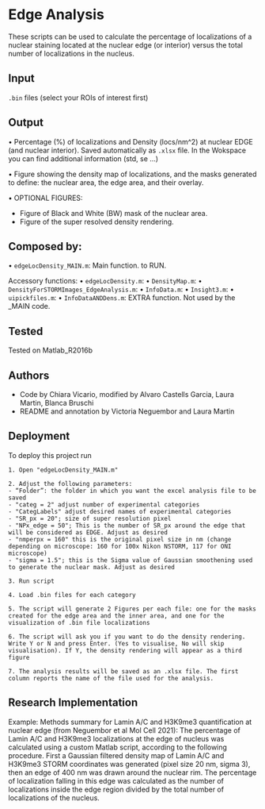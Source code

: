 
# Edge Analysis 
These scripts can be used to calculate the percentage of localizations of a nuclear staining located at the nuclear edge (or interior) versus the total number of localizations in the nucleus.

## Input
`.bin` files (select your ROIs of interest first) 

## Output
• Percentage (%) of localizations and Density (locs/nm^2) at nuclear EDGE (and nuclear interior). Saved automatically as `.xlsx` file. In the Wokspace you can find additional information (std, se ...)

• Figure showing the density map of localizations, and the masks generated to define: the nuclear area, the edge area, and their overlay. 

• OPTIONAL FIGURES: 
- Figure of Black and White (BW) mask of the nuclear area.
- Figure of the super resolved density rendering.



  
## Composed by:
• `edgeLocDensity_MAIN.m`: Main function. to RUN.

Accessory functions:
• `edgeLocDensity.m`: 
• `DensityMap.m`: 
• `DensityForSTORMImages_EdgeAnalysis.m`: 
• `InfoData.m`:
• `Insight3.m`: 
• `uipickfiles.m`: 
• `InfoDataANDDens.m`: EXTRA function. Not used by the _MAIN code.
 


  
## Tested

Tested on Matlab_R2016b
## Authors 
- Code by Chiara Vicario, modified by Alvaro Castells Garcia, Laura Martin, Blanca Bruschi
- README and annotation by Victoria Neguembor and Laura Martin
## Deployment

To deploy this project run

```
1. Open "edgeLocDensity_MAIN.m"

2. Adjust the following parameters: 
- “Folder”: the folder in which you want the excel analysis file to be saved
- "categ = 2" adjust number of experimental categories
- "CategLabels" adjust desired names of experimental categories
- "SR_px = 20"; size of super resolution pixel
- "NPx_edge = 50"; This is the number of SR_px around the edge that will be considered as EDGE. Adjust as desired
- "nmperpx = 160" this is the original pixel size in nm (change depending on microscope: 160 for 100x Nikon NSTORM, 117 for ONI microscope)
- "sigma = 1.5"; this is the Sigma value of Gaussian smoothening used to generate the nuclear mask. Adjust as desired	

3. Run script

4. Load .bin files for each category

5. The script will generate 2 Figures per each file: one for the masks created for the edge area and the inner area, and one for the visualization of .bin file localizations

6. The script will ask you if you want to do the density rendering. Write Y or N and press Enter. (Yes to visualise, No will skip visualisation). If Y, the density rendering will appear as a third figure 

7. The analysis results will be saved as an .xlsx file. The first column reports the name of the file used for the analysis.

```

  
## Research Implementation 
Example: Methods summary for Lamin A/C and H3K9me3 quantification at nuclear edge (from Neguembor et al Mol Cell 2021): 
The percentage of Lamin A/C and H3K9me3 localizations at the edge of nucleus was calculated using a custom Matlab script, according to the following procedure. First a Gaussian filtered density map of Lamin A/C and H3K9me3 STORM coordinates was generated (pixel size 20 nm, sigma 3), then an edge of 400 nm was drawn around the nuclear rim. The percentage of localization falling in this edge was calculated as the number of localizations inside the edge region divided by the total number of localizations of the nucleus.

  
